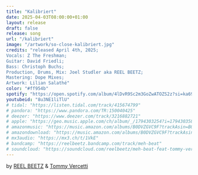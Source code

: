 ```yaml
---
title: "Kalibriert"
date: 2025-04-03T08:00:00+01:00
layout: release
draft: false
release: song
url: "/kalibriert"
image: "/artwork/so-close-kalibriert.jpg"
credits: "released April 4th, 2025;
Vocals: Z The Freshman;
Guitar: David Friedli;
Bass: Christoph Buchs;
Production, Drums, Mix: Joel Studler aka REEL BEETZ;
Mastering: Dope Mixes;
Artwork: Lilian Salathé"
color: "#ff954b"
spotify: "https://open.spotify.com/album/4lDvR9Sc2m3GoZwATOZS2z?si=ka69ys_NRiOcuV6SXLlbzg"
youtubeid: "8u3NE1liTlU"
# tidal: "https://listen.tidal.com/track/415674799"
# pandora: "https://www.pandora.com/TR:150040425"
# deezer: "https://www.deezer.com/track/3216882721"
# apple: "https://geo.music.apple.com/ch/album/_/1794303254?i=1794303589&mt=1&app=music&ls=1"
# amazonmusic: "https://music.amazon.com/albums/B0DVZGVC9F?trackAsin=B0DVZFMJMK"
# amazondownload: "https://music.amazon.com/albums/B0DVZGVC9F?trackAsin=B0DVZFMJMK"
# mx3audio: "https://mx3.ch/t/1VkE"
# bandcamp: "https://reelbeetz.bandcamp.com/track/meh-beat"
# soundcloud: "https://soundcloud.com/reelbeetz/meh-beat-feat-tommy-vercetti"
---
```


by [REEL BEETZ](https://reelbeetz.ch/) & [Tommy Vercetti](https://www.tommyvercetti.ch)
